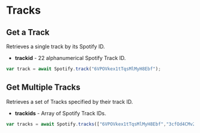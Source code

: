 # Tracks

## Get a Track

Retrieves a single track by its Spotify ID.
- **trackid** - 22 alphanumerical Spotify Track ID.

```javascript
var track = await Spotify.track("6VPOVkex1tTqsMlMyH8Ebf");
```

## Get Multiple Tracks

Retrieves a set of Tracks specified by their track ID.
- **trackids** - Array of Spotify Track IDs.

```javascript
var tracks = await Spotify.tracks(["6VPOVkex1tTqsMlMyH8Ebf","3cfOd4CMv2snFaKAnMdnvK"]);
```

